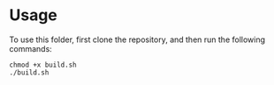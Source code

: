 # Usage
To use this folder, first clone the repository, and then run the following commands:
```
chmod +x build.sh
./build.sh
```
